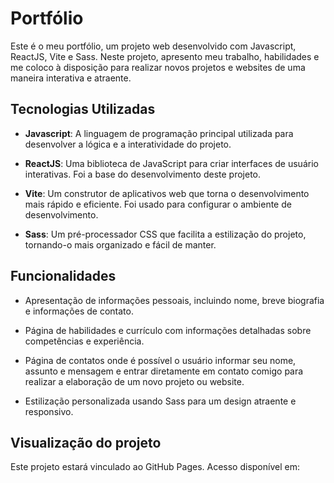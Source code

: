 # Portfólio

Este é o meu portfólio, um projeto web desenvolvido com Javascript, ReactJS, Vite e Sass. Neste projeto, apresento meu trabalho, habilidades e me coloco à disposição para realizar novos projetos e websites de uma maneira interativa e atraente.

## Tecnologias Utilizadas

- **Javascript**: A linguagem de programação principal utilizada para desenvolver a lógica e a interatividade do projeto.

- **ReactJS**: Uma biblioteca de JavaScript para criar interfaces de usuário interativas. Foi a base do desenvolvimento deste projeto.

- **Vite**: Um construtor de aplicativos web que torna o desenvolvimento mais rápido e eficiente. Foi usado para configurar o ambiente de desenvolvimento.

- **Sass**: Um pré-processador CSS que facilita a estilização do projeto, tornando-o mais organizado e fácil de manter.

## Funcionalidades

- Apresentação de informações pessoais, incluindo nome, breve biografia e informações de contato.

- Página de habilidades e currículo com informações detalhadas sobre competências e experiência.

- Página de contatos onde é possível o usuário informar seu nome, assunto e mensagem e entrar diretamente em contato comigo para realizar a elaboração de um novo projeto ou website.

- Estilização personalizada usando Sass para um design atraente e responsivo.

## Visualização do projeto

Este projeto estará vinculado ao GitHub Pages. Acesso disponível em:
